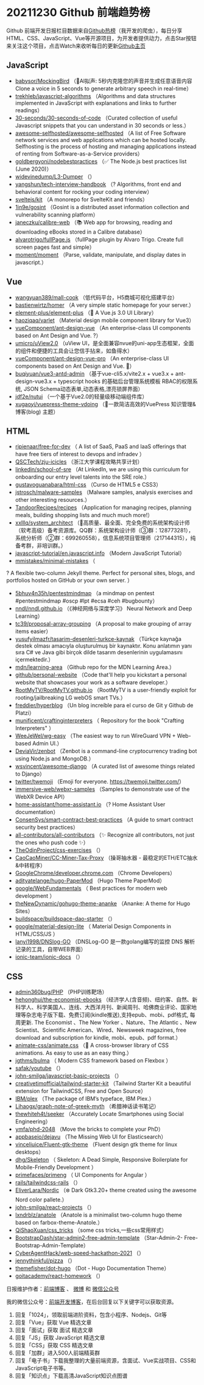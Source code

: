 # 20211230 Github 前端趋势榜

Github 前端开发日报栏目数据来自[Github热榜](https://github.qdkfweb.cn/)（我开发的爬虫），每日分享HTML、CSS、JavaScript、Vue等开源项目，为开发者提供动力，点击Star按钮来关注这个项目，点击Watch来收听每日的更新[Github主页](https://github.com/kujian/githubTrending)
## JavaScript

* [babysor/MockingBird](https://github.com/babysor/MockingBird) （&#x1f680;AI拟声: 5秒内克隆您的声音并生成任意语音内容 Clone a voice in 5 seconds to generate arbitrary speech in real-time）
* [trekhleb/javascript-algorithms](https://github.com/trekhleb/javascript-algorithms) （Algorithms and data structures implemented in JavaScript with explanations and links to further readings）
* [30-seconds/30-seconds-of-code](https://github.com/30-seconds/30-seconds-of-code) （Curated collection of useful Javascript snippets that you can understand in 30 seconds or less.）
* [awesome-selfhosted/awesome-selfhosted](https://github.com/awesome-selfhosted/awesome-selfhosted) （A list of Free Software network services and web applications which can be hosted locally. Selfhosting is the process of hosting and managing applications instead of renting from Software-as-a-Service providers）
* [goldbergyoni/nodebestpractices](https://github.com/goldbergyoni/nodebestpractices) （&#x2705; The Node.js best practices list (June 2020)）
* [widevinedump/L3-Dumper](https://github.com/widevinedump/L3-Dumper) （）
* [yangshun/tech-interview-handbook](https://github.com/yangshun/tech-interview-handbook) （? Algorithms, front end and behavioral content for rocking your coding interview）
* [sveltejs/kit](https://github.com/sveltejs/kit) （A monorepo for SvelteKit and friends）
* [1in9e/gosint](https://github.com/1in9e/gosint) （Gosint is a distributed asset information collection and vulnerability scanning platform）
* [janeczku/calibre-web](https://github.com/janeczku/calibre-web) （&#x1f4da; Web app for browsing, reading and downloading eBooks stored in a Calibre database）
* [alvarotrigo/fullPage.js](https://github.com/alvarotrigo/fullPage.js) （fullPage plugin by Alvaro Trigo. Create full screen pages fast and simple）
* [moment/moment](https://github.com/moment/moment) （Parse, validate, manipulate, and display dates in javascript.）

## Vue

* [wangyuan389/mall-cook](https://github.com/wangyuan389/mall-cook) （低代码平台，H5商城可视化搭建平台）
* [bastienwirtz/homer](https://github.com/bastienwirtz/homer) （A very simple static homepage for your server.）
* [element-plus/element-plus](https://github.com/element-plus/element-plus) （&#x1f389; A Vue.js 3.0 UI Library）
* [haoziqaq/varlet](https://github.com/haoziqaq/varlet) （Material design mobile component library for Vue3）
* [vueComponent/ant-design-vue](https://github.com/vueComponent/ant-design-vue) （An enterprise-class UI components based on Ant Design and Vue. ?）
* [umicro/uView2.0](https://github.com/umicro/uView2.0) （uView UI，是全面兼容nvue的uni-app生态框架，全面的组件和便捷的工具会让您信手拈来，如鱼得水）
* [vueComponent/ant-design-vue-pro](https://github.com/vueComponent/ant-design-vue-pro) （An enterprise-class UI components based on Ant Design and Vue. &#x1f41c;）
* [buqiyuan/vue3-antd-admin](https://github.com/buqiyuan/vue3-antd-admin) （基于vue-cli5.x/vite2.x + vue3.x + ant-design-vue3.x + typescript hooks 的基础后台管理系统模板 RBAC的权限系统, JSON Schema动态表单,动态表格,漂亮锁屏界面）
* [jdf2e/nutui](https://github.com/jdf2e/nutui) （一个基于Vue2.0的轻量级移动端组件库）
* [xugaoyi/vuepress-theme-vdoing](https://github.com/xugaoyi/vuepress-theme-vdoing) （&#x1f680;一款简洁高效的VuePress 知识管理&amp;博客(blog) 主题）

## HTML

* [ripienaar/free-for-dev](https://github.com/ripienaar/free-for-dev) （
        A list of SaaS, PaaS and IaaS offerings that have free tiers of interest to devops and infradev
      ）
* [QSCTech/zju-icicles](https://github.com/QSCTech/zju-icicles) （浙江大学课程攻略共享计划）
* [linkedin/school-of-sre](https://github.com/linkedin/school-of-sre) （At LinkedIn, we are using this curriculum for onboarding our entry level talents into the SRE role.）
* [gustavoguanabara/html-css](https://github.com/gustavoguanabara/html-css) （Curso de HTML5 e CSS3）
* [jstrosch/malware-samples](https://github.com/jstrosch/malware-samples) （Malware samples, analysis exercises and other interesting resources.）
* [TandoorRecipes/recipes](https://github.com/TandoorRecipes/recipes) （Application for managing recipes, planning meals, building shopping lists and much much more!）
* [xxlllq/system_architect](https://github.com/xxlllq/system_architect) （&#x1f4af;高质量、最全面、完全免费的系统架构设计师（软考高级）备考资源库。QQ群：系统架构设计师（③群：128773281），系统分析师（②群：699260558），信息系统项目管理师（217144315），纯备考群，非培训群。）
* [javascript-tutorial/en.javascript.info](https://github.com/javascript-tutorial/en.javascript.info) （Modern JavaScript Tutorial）
* [mmistakes/minimal-mistakes](https://github.com/mmistakes/minimal-mistakes) （
        
? A flexible two-column Jekyll theme. Perfect for personal sites, blogs, and portfolios hosted on GitHub or your own server.
      ）
* [5bhuv4n35h/pentestmindmap](https://github.com/5bhuv4n35h/pentestmindmap) （a mindmap on pentest #pentestmindmap #oscp #lpt #ecsa #ceh #bugbounty）
* [nndl/nndl.github.io](https://github.com/nndl/nndl.github.io) （《神经网络与深度学习》 Neural Network and Deep Learning）
* [tc39/proposal-array-grouping](https://github.com/tc39/proposal-array-grouping) （A proposal to make grouping of array items easier）
* [yusufyilmazfr/tasarim-desenleri-turkce-kaynak](https://github.com/yusufyilmazfr/tasarim-desenleri-turkce-kaynak) （Türkçe kaynağa destek olması amacıyla oluşturulmuş bir kaynaktır. Konu anlatımın yanı sıra C# ve Java gibi birçok dilde tasarım desenlerinin uygulamasını içermektedir.）
* [mdn/learning-area](https://github.com/mdn/learning-area) （Github repo for the MDN Learning Area.）
* [github/personal-website](https://github.com/github/personal-website) （Code that'll help you kickstart a personal website that showcases your work as a software developer.）
* [RootMyTV/RootMyTV.github.io](https://github.com/RootMyTV/RootMyTV.github.io) （RootMyTV is a user-friendly exploit for rooting/jailbreaking LG webOS smart TVs.）
* [freddier/hyperblog](https://github.com/freddier/hyperblog) （Un blog increíble para el curso de Git y Github de Platzi）
* [munificent/craftinginterpreters](https://github.com/munificent/craftinginterpreters) （
        Repository for the book "Crafting Interpreters"
      ）
* [WeeJeWel/wg-easy](https://github.com/WeeJeWel/wg-easy) （The easiest way to run WireGuard VPN + Web-based Admin UI.）
* [DeviaVir/zenbot](https://github.com/DeviaVir/zenbot) （Zenbot is a command-line cryptocurrency trading bot using Node.js and MongoDB.）
* [wsvincent/awesome-django](https://github.com/wsvincent/awesome-django) （A curated list of awesome things related to Django）
* [twitter/twemoji](https://github.com/twitter/twemoji) （Emoji for everyone. <a href="https://twemoji.twitter.com/" rel="nofollow">https://twemoji.twitter.com/</a>）
* [immersive-web/webxr-samples](https://github.com/immersive-web/webxr-samples) （Samples to demonstrate use of the WebXR Device API）
* [home-assistant/home-assistant.io](https://github.com/home-assistant/home-assistant.io) （? Home Assistant User documentation）
* [ConsenSys/smart-contract-best-practices](https://github.com/ConsenSys/smart-contract-best-practices) （A guide to smart contract security best practices）
* [all-contributors/all-contributors](https://github.com/all-contributors/all-contributors) （&#x2728; Recognize all contributors, not just the ones who push code &#x2728;）
* [TheOdinProject/css-exercises](https://github.com/TheOdinProject/css-exercises) （）
* [CaoCaoMiner/CC-Miner-Tax-Proxy](https://github.com/CaoCaoMiner/CC-Miner-Tax-Proxy) （操哥抽水器 - 最稳定的ETH/ETC抽水&amp;中转程序）
* [GoogleChrome/developer.chrome.com](https://github.com/GoogleChrome/developer.chrome.com) （Chrome Developers）
* [adityatelange/hugo-PaperMod](https://github.com/adityatelange/hugo-PaperMod) （Hugo Theme PaperMod）
* [google/WebFundamentals](https://github.com/google/WebFundamentals) （
        Best practices for modern web development
      ）
* [theNewDynamic/gohugo-theme-ananke](https://github.com/theNewDynamic/gohugo-theme-ananke) （Ananke: A theme for Hugo Sites）
* [buildspace/buildspace-dao-starter](https://github.com/buildspace/buildspace-dao-starter) （）
* [google/material-design-lite](https://github.com/google/material-design-lite) （
        Material Design Components in HTML/CSS/JS
      ）
* [lanyi1998/DNSlog-GO](https://github.com/lanyi1998/DNSlog-GO) （DNSLog-GO 是一款golang编写的监控 DNS 解析记录的工具，自带WEB界面）
* [ionic-team/ionic-docs](https://github.com/ionic-team/ionic-docs) （）

## CSS

* [admin360bug/PHP](https://github.com/admin360bug/PHP) （PHP训练靶场）
* [hehonghui/the-economist-ebooks](https://github.com/hehonghui/the-economist-ebooks) （经济学人(含音频)、纽约客、自然、新科学人、科学美国人、连线、大西洋月刊、新闻周刊、哈佛商业评论、国家地理等杂志电子版下载、免费订阅(kindle推送),支持epub、mobi、pdf格式, 每周更新. The Economist 、The New Yorker 、Nature、The Atlantic 、New Scientist、Scientific American、Wired、Newsweek magazines, free download and subscription for kindle, mobi、epub、pdf format.）
* [animate-css/animate.css](https://github.com/animate-css/animate.css) （&#x1f37f; A cross-browser library of CSS animations. As easy to use as an easy thing.）
* [jgthms/bulma](https://github.com/jgthms/bulma) （
        Modern CSS framework based on Flexbox
      ）
* [safak/youtube](https://github.com/safak/youtube) （）
* [john-smilga/javascript-basic-projects](https://github.com/john-smilga/javascript-basic-projects) （）
* [creativetimofficial/tailwind-starter-kit](https://github.com/creativetimofficial/tailwind-starter-kit) （Tailwind Starter Kit a beautiful extension for TailwindCSS, Free and Open Source）
* [IBM/plex](https://github.com/IBM/plex) （The package of IBM’s typeface, IBM Plex.）
* [Lihaogx/graph-note-of-greek-myth](https://github.com/Lihaogx/graph-note-of-greek-myth) （希腊神话读书笔记）
* [thewhiteh4t/seeker](https://github.com/thewhiteh4t/seeker) （Accurately Locate Smartphones using Social Engineering）
* [ymfa/phd-2048](https://github.com/ymfa/phd-2048) （Move the bricks to complete your PhD）
* [appbaseio/dejavu](https://github.com/appbaseio/dejavu) （The Missing Web UI for Elasticsearch）
* [vinceliuice/Fluent-gtk-theme](https://github.com/vinceliuice/Fluent-gtk-theme) （Fluent design gtk theme for linux desktops）
* [dhg/Skeleton](https://github.com/dhg/Skeleton) （
        Skeleton: A Dead Simple, Responsive Boilerplate for Mobile-Friendly Development
      ）
* [primefaces/primeng](https://github.com/primefaces/primeng) （
        UI Components for Angular
      ）
* [rails/tailwindcss-rails](https://github.com/rails/tailwindcss-rails) （）
* [EliverLara/Nordic](https://github.com/EliverLara/Nordic) （:snowflake: Dark Gtk3.20+ theme created using the awesome Nord color pallete.）
* [john-smilga/react-projects](https://github.com/john-smilga/react-projects) （）
* [lxndrblz/anatole](https://github.com/lxndrblz/anatole) （Anatole is a minimalist two-column hugo theme based on farbox-theme-Anatole.）
* [QiShaoXuan/css_tricks](https://github.com/QiShaoXuan/css_tricks) （some css tricks,一些css常用样式）
* [BootstrapDash/star-admin2-free-admin-template](https://github.com/BootstrapDash/star-admin2-free-admin-template) （Star-Admin-2- Free-Bootstrap-Admin-Template）
* [CyberAgentHack/web-speed-hackathon-2021](https://github.com/CyberAgentHack/web-speed-hackathon-2021) （）
* [jennythinkful/pizza](https://github.com/jennythinkful/pizza) （）
* [themefisher/dot-hugo](https://github.com/themefisher/dot-hugo) （Dot - Hugo Documentation Theme）
* [goitacademy/react-homework](https://github.com/goitacademy/react-homework) （）


日报维护作者：[前端博客](https://qdkfweb.cn/) 、 [微博](https://qdkfweb.cn/go/weibo) 和 [微信公众号](https://open.weixin.qq.com/qr/code?username=caibaojian_com)

我的微信公众号：[前端开发博客](https://open.weixin.qq.com/qr/code?username=caibaojian_com)，在后台回复以下关键字可以获取资源。

1. 回复「1024」，领取前端进阶资料，包含小程序、Nodejs、Git等
2. 回复「Vue」获取 Vue 精选文章
3. 回复「面试」获取 面试 精选文章
4. 回复「JS」获取 JavaScript 精选文章
5. 回复「CSS」获取 CSS 精选文章
6. 回复「加群」进入500人前端精英群
7. 回复「电子书」下载我整理的大量前端资源，含面试、Vue实战项目、CSS和JavaScript电子书等。
8. 回复「知识点」下载高清JavaScript知识点图谱